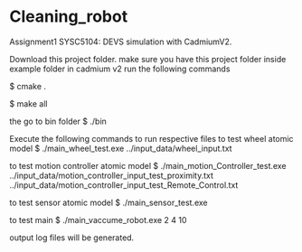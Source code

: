 # Cleaning_robot
 Assignment1 SYSC5104: DEVS simulation with CadmiumV2. 

Download this project folder.
make sure you have this project folder inside example folder in cadmium v2
run the following commands

$ cmake .

$ make all

the go to bin folder
$ ./bin

Execute the following commands to run respective files
to test wheel atomic model
$ ./main_wheel_test.exe ../input_data/wheel_input.txt

to test motion controller atomic model
$ ./main_motion_Controller_test.exe ../input_data/motion_controller_input_test_proximity.txt ../input_data/motion_controller_input_test_Remote_Control.txt

to test sensor atomic model
$ ./main_sensor_test.exe

to test main 
$ ./main_vaccume_robot.exe 2 4 10

output log files will be generated.
